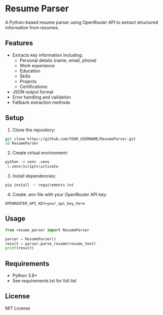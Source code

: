 # Resume Parser

A Python-based resume parser using OpenRouter API to extract structured information from resumes.

## Features

- Extracts key information including:
  - Personal details (name, email, phone)
  - Work experience
  - Education
  - Skills
  - Projects
  - Certifications
- JSON output format
- Error handling and validation
- Fallback extraction methods

## Setup

1. Clone the repository:
```bash
git clone https://github.com/YOUR_USERNAME/ResumeParser.git
cd ResumeParser
```

2. Create virtual environment:
```bash
python -m venv .venv
.\.venv\Scripts\activate
```

3. Install dependencies:
```bash
pip install -r requirements.txt
```

4. Create .env file with your OpenRouter API key:
```
OPENROUTER_API_KEY=your_api_key_here
```

## Usage

```python
from resume_parser import ResumeParser

parser = ResumeParser()
result = parser.parse_resume(resume_text)
print(result)
```

## Requirements

- Python 3.8+
- See requirements.txt for full list

## License

MIT License
